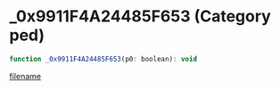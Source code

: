 # _0x9911F4A24485F653 (Category ped)

```js
function _0x9911F4A24485F653(p0: boolean): void
```

[filename](_0x9911F4A24485F653_m.md ':include')